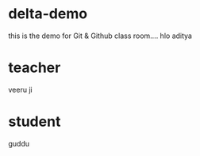 # delta-demo
this is the demo for Git &amp; Github class room....
hlo aditya
# teacher
veeru ji
# student 
guddu

